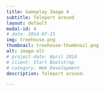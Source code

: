 ```yaml
---
title: Gameplay Image 4
subtitle: Teleport around
layout: default
modal-id: 4
# date: 2014-07-15
img: treehouse.png
thumbnail: treehouse-thumbnail.png
alt: image-alt
# project-date: April 2014
# client: Start Bootstrap
# category: Web Development
description: Teleport around.

---
```

